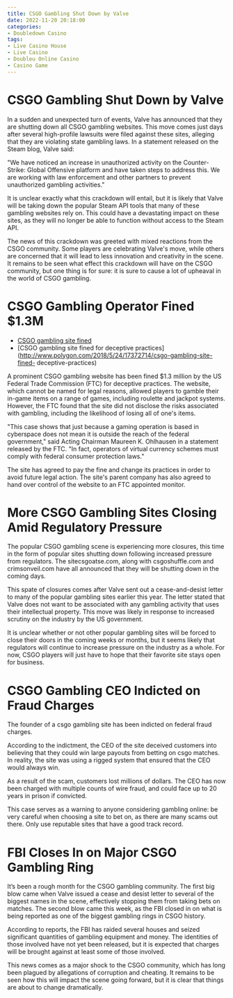 ```yaml
---
title: CSGO Gambling Shut Down by Valve
date: 2022-11-20 20:18:00
categories:
- Doubledown Casino
tags:
- Live Casino House
- Live Casino
- Doubleu Online Casino
- Casino Game
---
```



#  CSGO Gambling Shut Down by Valve

In a sudden and unexpected turn of events, Valve has announced that they are shutting down all CSGO gambling websites. This move comes just days after several high-profile lawsuits were filed against these sites, alleging that they are violating state gambling laws. In a statement released on the Steam blog, Valve said:

"We have noticed an increase in unauthorized activity on the Counter-Strike: Global Offensive platform and have taken steps to address this. We are working with law enforcement and other partners to prevent unauthorized gambling activities."

It is unclear exactly what this crackdown will entail, but it is likely that Valve will be taking down the popular Steam API tools that many of these gambling websites rely on. This could have a devastating impact on these sites, as they will no longer be able to function without access to the Steam API.

The news of this crackdown was greeted with mixed reactions from the CSGO community. Some players are celebrating Valve's move, while others are concerned that it will lead to less innovation and creativity in the scene. It remains to be seen what effect this crackdown will have on the CSGO community, but one thing is for sure: it is sure to cause a lot of upheaval in the world of CSGO gambling.

#  CSGO Gambling Operator Fined $1.3M

- [CSGO gambling site fined](https://www.nytimes.com/2018/05/24/technology/csgo-gambling-site-fine.html)
- [CSGO gambling site fined for deceptive practices](http://www.polygon.com/2018/5/24/17372714/csgo-gambling-site-fined- deceptive-practices)

A prominent CSGO gambling website has been fined $1.3 million by the US Federal Trade Commission (FTC) for deceptive practices. The website, which cannot be named for legal reasons, allowed players to gamble their in-game items on a range of games, including roulette and jackpot systems. However, the FTC found that the site did not disclose the risks associated with gambling, including the likelihood of losing all of one's items.

"This case shows that just because a gaming operation is based in cyberspace does not mean it is outside the reach of the federal government," said Acting Chairman Maureen K. Ohlhausen in a statement released by the FTC. "In fact, operators of virtual currency schemes must comply with federal consumer protection laws."

The site has agreed to pay the fine and change its practices in order to avoid future legal action. The site's parent company has also agreed to hand over control of the website to an FTC appointed monitor.

#  More CSGO Gambling Sites Closing Amid Regulatory Pressure

The popular CSGO gambling scene is experiencing more closures, this time in the form of popular sites shutting down following increased pressure from regulators. The sitecsgoatse.com, along with csgoshuffle.com and crimsonveil.com have all announced that they will be shutting down in the coming days.

This spate of closures comes after Valve sent out a cease-and-desist letter to many of the popular gambling sites earlier this year. The letter stated that Valve does not want to be associated with any gambling activity that uses their intellectual property. This move was likely in response to increased scrutiny on the industry by the US government.

It is unclear whether or not other popular gambling sites will be forced to close their doors in the coming weeks or months, but it seems likely that regulators will continue to increase pressure on the industry as a whole. For now, CSGO players will just have to hope that their favorite site stays open for business.

#  CSGO Gambling CEO Indicted on Fraud Charges

The founder of a csgo gambling site has been indicted on federal fraud charges.

According to the indictment, the CEO of the site deceived customers into believing that they could win large payouts from betting on csgo matches. In reality, the site was using a rigged system that ensured that the CEO would always win.

As a result of the scam, customers lost millions of dollars. The CEO has now been charged with multiple counts of wire fraud, and could face up to 20 years in prison if convicted.

This case serves as a warning to anyone considering gambling online: be very careful when choosing a site to bet on, as there are many scams out there. Only use reputable sites that have a good track record.

#  FBI Closes In on Major CSGO Gambling Ring

It’s been a rough month for the CSGO gambling community. The first big blow came when Valve issued a cease and desist letter to several of the biggest names in the scene, effectively stopping them from taking bets on matches. The second blow came this week, as the FBI closed in on what is being reported as one of the biggest gambling rings in CSGO history.

According to reports, the FBI has raided several houses and seized significant quantities of gambling equipment and money. The identities of those involved have not yet been released, but it is expected that charges will be brought against at least some of those involved.

This news comes as a major shock to the CSGO community, which has long been plagued by allegations of corruption and cheating. It remains to be seen how this will impact the scene going forward, but it is clear that things are about to change dramatically.